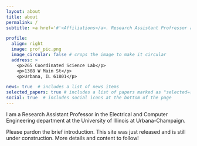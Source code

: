 ```yaml
---
layout: about
title: about
permalink: /
subtitle: <a href='#'>Affiliations</a>. Research Assistant Profressor at UIUC, Head of MLP-group

profile:
  align: right
  image: prof_pic.png
  image_circular: false # crops the image to make it circular
  address: >
    <p>265 Coordinated Science Lab</p>
    <p>1308 W Main St</p>
    <p>Urbana, IL 61801</p>

news: true  # includes a list of news items
selected_papers: true # includes a list of papers marked as "selected={true}"
social: true  # includes social icons at the bottom of the page
---
```


I am a Research Assistant Professor in the Electrical and Computer Engineering department at the University of Illinois at Urbana-Champaign. 

Please pardon the brief introduction. This site was just released and is still under construction. More details and content to follow!

<!-- Write your biography here. Tell the world about yourself. Link to your favorite [subreddit](http://reddit.com). You can put a picture in, too. The code is already in, just name your picture `prof_pic.jpg` and put it in the `img/` folder.

Put your address / P.O. box / other info right below your picture. You can also disable any these elements by editing `profile` property of the YAML header of your `_pages/about.md`. Edit `_bibliography/papers.bib` and Jekyll will render your [publications page](/al-folio/publications/) automatically.

Link to your social media connections, too. This theme is set up to use [Font Awesome icons](http://fortawesome.github.io/Font-Awesome/) and [Academicons](https://jpswalsh.github.io/academicons/), like the ones below. Add your Facebook, Twitter, LinkedIn, Google Scholar, or just disable all of them. -->
